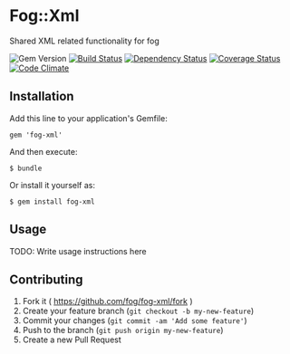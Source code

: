 # Fog::Xml

Shared XML related functionality for fog

![Gem Version](https://badge.fury.io/rb/fog-xml.svg) [![Build Status](https://travis-ci.org/fog/fog-xml.svg?branch=master)](https://travis-ci.org/fog/fog-xml) [![Dependency Status](https://gemnasium.com/fog/fog-xml.svg)](https://gemnasium.com/fog/fog-xml) [![Coverage Status](https://img.shields.io/coveralls/fog/fog-xml.svg)](https://coveralls.io/r/fog/fog-xml?branch=master) [![Code Climate](https://codeclimate.com/github/fog/fog-xml.png)](https://codeclimate.com/github/fog/fog-xml)

## Installation

Add this line to your application's Gemfile:

    gem 'fog-xml'

And then execute:

    $ bundle

Or install it yourself as:

    $ gem install fog-xml

## Usage

TODO: Write usage instructions here

## Contributing

1. Fork it ( https://github.com/fog/fog-xml/fork )
2. Create your feature branch (`git checkout -b my-new-feature`)
3. Commit your changes (`git commit -am 'Add some feature'`)
4. Push to the branch (`git push origin my-new-feature`)
5. Create a new Pull Request
